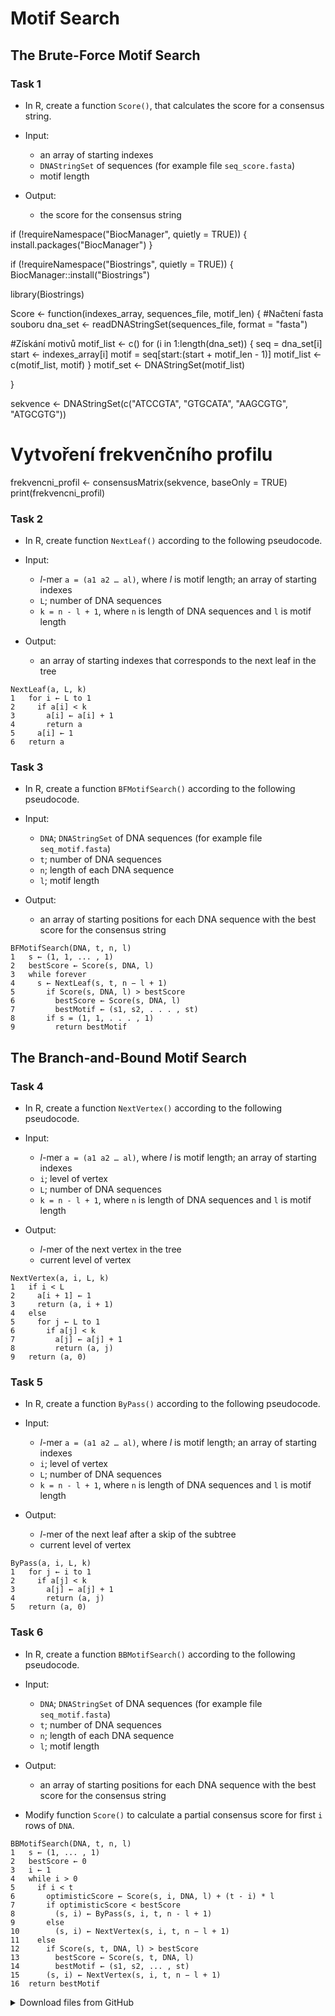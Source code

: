 # Motif Search

## The Brute-Force Motif Search
### Task 1
* In R, create a function `Score()`, that calculates the score for a consensus string.

* Input:
    * an array of starting indexes
    * `DNAStringSet` of sequences (for example file `seq_score.fasta`)
    * motif length
   
* Output:
    * the score for the consensus string
 
if (!requireNamespace("BiocManager", quietly = TRUE)) {
    install.packages("BiocManager")
}

if (!requireNamespace("Biostrings", quietly = TRUE)) {
    BiocManager::install("Biostrings")
 
library(Biostrings)
 
Score <- function(indexes_array, sequences_file, motif_len) {
  #Načtení fasta souboru
  dna_set <- readDNAStringSet(sequences_file, format = "fasta")
  
  #Získání motivů
  motif_list <- c()
  for (i in 1:length(dna_set)) {
    seq = dna_set[i]
    start <- indexes_array[i]
    motif = seq[start:(start + motif_len - 1)]
    motif_list <- c(motif_list, motif)
  }
  motif_set <- DNAStringSet(motif_list)
  
  
}

sekvence <- DNAStringSet(c("ATCCGTA", "GTGCATA", "AAGCGTG", "ATGCGTG"))

# Vytvoření frekvenčního profilu
frekvencni_profil <- consensusMatrix(sekvence, baseOnly = TRUE)
print(frekvencni_profil)

 
### Task 2
* In R, create function `NextLeaf()` according to the following pseudocode.

* Input:
    * *l*-mer `a = (a1 a2 … al)`, where *l* is motif length; an array of starting indexes
    * `L`; number of DNA sequences
    * `k = n - l + 1`, where `n` is length of DNA sequences and `l` is motif length

* Output:
    * an array of starting indexes that corresponds to the next leaf in the tree

```
NextLeaf(a, L, k)
1   for i ← L to 1
2     if a[i] < k
3       a[i] ← a[i] + 1
4       return a
5     a[i] ← 1
6   return a
```

### Task 3
* In R, create a function `BFMotifSearch()` according to the following pseudocode.

* Input:
    * `DNA`; `DNAStringSet` of DNA sequences (for example file `seq_motif.fasta`)
    * `t`; number of DNA sequences
    * `n`; length of each DNA sequence
    * `l`; motif length

* Output:
    * an array of starting positions for each DNA sequence with the best score for the consensus string

```
BFMotifSearch(DNA, t, n, l)
1   s ← (1, 1, ... , 1)
2   bestScore ← Score(s, DNA, l)
3   while forever
4     s ← NextLeaf(s, t, n − l + 1)
5       if Score(s, DNA, l) > bestScore
6         bestScore ← Score(s, DNA, l)
7         bestMotif ← (s1, s2, . . . , st)
8       if s = (1, 1, . . . , 1)
9         return bestMotif
```

## The Branch-and-Bound Motif Search
### Task 4
* In R, create a function `NextVertex()` according to the following pseudocode.

* Input:
    * *l*-mer `a = (a1 a2 … al)`, where *l* is motif length; an array of starting indexes
    * `i`; level of vertex
    * `L`; number of DNA sequences
    * `k = n - l + 1`, where `n` is length of DNA sequences and `l` is motif length

* Output:
    * *l*-mer of the next vertex in the tree
    * current level of vertex

```
NextVertex(a, i, L, k)
1   if i < L
2     a[i + 1] ← 1
3     return (a, i + 1)
4   else
5     for j ← L to 1
6       if a[j] < k
7         a[j] ← a[j] + 1
8         return (a, j)
9   return (a, 0)
```

### Task 5
* In R, create a function `ByPass()` according to the following pseudocode.

* Input:
    * *l*-mer `a = (a1 a2 … al)`, where *l* is motif length; an array of starting indexes
    * `i`; level of vertex
    * `L`; number of DNA sequences
    * `k = n - l + 1`, where `n` is length of DNA sequences and `l` is motif length

* Output:
    * *l*-mer of the next leaf after a skip of the subtree
    * current level of vertex

```
ByPass(a, i, L, k)
1   for j ← i to 1
2     if a[j] < k
3       a[j] ← a[j] + 1
4       return (a, j)
5   return (a, 0)
```

### Task 6
* In R, create a function `BBMotifSearch()` according to the following pseudocode.

* Input:
    * `DNA`; `DNAStringSet` of DNA sequences (for example file `seq_motif.fasta`)
    * `t`; number of DNA sequences
    * `n`; length of each DNA sequence
    * `l`; motif length

* Output:
    * an array of starting positions for each DNA sequence with the best score for the consensus string

* Modify function `Score()` to calculate a partial consensus score for first `i` rows of `DNA`.

```
BBMotifSearch(DNA, t, n, l)
1   s ← (1, ... , 1)
2   bestScore ← 0
3   i ← 1
4   while i > 0
5     if i < t
6       optimisticScore ← Score(s, i, DNA, l) + (t - i) * l
7       if optimisticScore < bestScore
8         (s, i) ← ByPass(s, i, t, n - l + 1)
9       else
10        (s, i) ← NextVertex(s, i, t, n − l + 1)
11    else
12      if Score(s, t, DNA, l) > bestScore
13        bestScore ← Score(s, t, DNA, l)
14        bestMotif ← (s1, s2, ... , st)
15      (s, i) ← NextVertex(s, i, t, n − l + 1)
16  return bestMotif
```


<details>
<summary>Download files from GitHub</summary>
<details>
<summary>Basic Git settings</summary>

>* Configure the Git editor
>    ```bash
>    git config --global core.editor notepad
>    ```
>* Configure your name and email address
>    ```bash
>    git config --global user.name "Zuzana Nova"
>    git config --global user.email z.nova@vut.cz
>    ```
>* Check current settings
>    ```bash
>    git config --global --list
>    ```
>
</details>

* Create a fork on your GitHub account. 
  On the GitHub page of this repository find a <kbd>Fork</kbd> button in the upper right corner.
  
* Clone forked repository from your GitHub page to your computer:
```bash
git clone <fork repository address>
```
* In a local repository, set new remote for a project repository:
```bash
git remote add upstream https://github.com/mpa-prg/exercise_07.git
```

#### Send files to GitHub
Create a new commit and send new changes to your remote repository.
* Add file to a new commit.
```bash
git add <file_name>
```
* Create a new commit, enter commit message, save the file and close it.
```bash
git commit
```
* Send a new commit to your GitHub repository.
```bash
git push origin main
```

</details>

